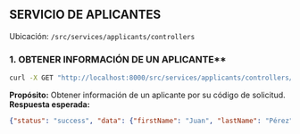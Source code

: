 ##  **SERVICIO DE APLICANTES**
Ubicación: `/src/services/applicants/controllers`

### 1. OBTENER INFORMACIÓN DE UN APLICANTE**
```bash
curl -X GET "http://localhost:8000/src/services/applicants/controllers/getApplicant.php?applicant-code=20251000001"
```
**Propósito:** Obtener información de un aplicante por su código de solicitud.
**Respuesta esperada:**
```json
{"status": "success", "data": {"firstName": "Juan", "lastName": "Pérez", "id": "0801199905678"}}
```


